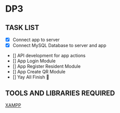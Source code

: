 # DP3

## TASK LIST
- [x] Connect app to server
- [x] Connect MySQL Database to server and app
- [] API development for app actions
- [] App Login Module 
- [] App Register Resident Module
- [] App Create QR Module
- [] Yay All Finish :tada:

## TOOLS AND LIBRARIES REQUIRED
[XAMPP](https://www.apachefriends.org/download.html) 
